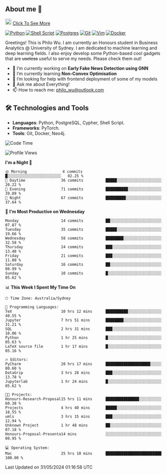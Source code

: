 ## About me 🤗

<a href="#"><img src="https://media.giphy.com/media/hvRJCLFzcasrR4ia7z/giphy.gif" width="20px" height="20px"></a> [Click To See More](https://philowu.notion.site/philowu/Philo-Hao-Wu-8bc7b2a81217493399d7db22df70fbfd)

[![Python](https://img.shields.io/badge/python-3670A0?style=for-the-badge&logo=python&logoColor=ffdd54)](#)
[![Shell Script](https://img.shields.io/badge/shell_script-%23121011.svg?style=for-the-badge&logo=gnu-bash&logoColor=white)](#)
[![Postgres](https://img.shields.io/badge/postgres-%23316192.svg?style=for-the-badge&logo=postgresql&logoColor=white)](#)
[![Git](https://img.shields.io/badge/git-%23F05033.svg?style=for-the-badge&logo=git&logoColor=white)](#)
[![Vim](https://img.shields.io/badge/VIM-%2311AB00.svg?style=for-the-badge&logo=vim&logoColor=white)](#)
[![Docker](https://img.shields.io/badge/docker-%230db7ed.svg?style=for-the-badge&logo=docker&logoColor=white)](#)

Greetings! This is Philo Wu. I am currently an Honours student in Business Analytics \@ University of Sydney. I am dedicated to machine learning and deep learning fields. I also enjoy develop some Python-based cool gadgets that are ~~useless~~ useful to serve my needs. Please check them out!

- 🔭 I’m currently working on **Early Fake News Detection using GNN**
- 🌱 I’m currently learning **Non-Convex Optimisation**
- 🤔 I’m looking for help with frontend deployment of some of my models
- 💬 Ask me about Everything!
- 📫 How to reach me: philo_wu@outlook.com

## 🛠 Technologies and Tools
- **Languages**: Python, PostgreSQL, Cypher, Shell Script.
- **Frameworks**: PyTorch.
- **Tools**: Git, Docker, Neo4j.

<!--START_SECTION:waka-->
![Code Time](http://img.shields.io/badge/Code%20Time-194%20hrs%2041%20mins-blue)

![Profile Views](http://img.shields.io/badge/Profile%20Views-0-blue)

**I'm a Night 🦉** 

```text
🌞 Morning                4 commits           █░░░░░░░░░░░░░░░░░░░░░░░░   02.25 % 
🌆 Daytime                36 commits          █████░░░░░░░░░░░░░░░░░░░░   20.22 % 
🌃 Evening                71 commits          ██████████░░░░░░░░░░░░░░░   39.89 % 
🌙 Night                  67 commits          █████████░░░░░░░░░░░░░░░░   37.64 % 
```
📅 **I'm Most Productive on Wednesday** 

```text
Monday                   14 commits          ██░░░░░░░░░░░░░░░░░░░░░░░   07.87 % 
Tuesday                  35 commits          █████░░░░░░░░░░░░░░░░░░░░   19.66 % 
Wednesday                58 commits          ████████░░░░░░░░░░░░░░░░░   32.58 % 
Thursday                 24 commits          ███░░░░░░░░░░░░░░░░░░░░░░   13.48 % 
Friday                   21 commits          ███░░░░░░░░░░░░░░░░░░░░░░   11.80 % 
Saturday                 16 commits          ██░░░░░░░░░░░░░░░░░░░░░░░   08.99 % 
Sunday                   10 commits          █░░░░░░░░░░░░░░░░░░░░░░░░   05.62 % 
```


📊 **This Week I Spent My Time On** 

```text
🕑︎ Time Zone: Australia/Sydney

💬 Programming Languages: 
TeX                      10 hrs 12 mins      ██████████░░░░░░░░░░░░░░░   40.55 % 
Jupyter                  7 hrs 51 mins       ████████░░░░░░░░░░░░░░░░░   31.21 % 
SQL                      2 hrs 31 mins       ███░░░░░░░░░░░░░░░░░░░░░░   10.06 % 
Python                   1 hr 25 mins        █░░░░░░░░░░░░░░░░░░░░░░░░   05.63 % 
LaTeX source file        1 hr 17 mins        █░░░░░░░░░░░░░░░░░░░░░░░░   05.16 % 

🔥 Editors: 
PyCharm                  20 hrs 17 mins      ████████████████████░░░░░   80.60 % 
DataGrip                 3 hrs 28 mins       ███░░░░░░░░░░░░░░░░░░░░░░   13.78 % 
Jupyterlab               1 hr 24 mins        █░░░░░░░░░░░░░░░░░░░░░░░░   05.62 % 

🐱‍💻 Projects: 
Honours-Research-Proposal15 hrs 11 mins      ███████████████░░░░░░░░░░   60.38 % 
Projects                 4 hrs 40 mins       █████░░░░░░░░░░░░░░░░░░░░   18.55 % 
umls                     3 hrs 15 mins       ███░░░░░░░░░░░░░░░░░░░░░░   12.94 % 
Unknown Project          1 hr 48 mins        ██░░░░░░░░░░░░░░░░░░░░░░░   07.18 % 
Honours-Proposal-Presenta14 mins             ░░░░░░░░░░░░░░░░░░░░░░░░░   00.95 % 

💻 Operating System: 
Mac                      25 hrs 10 mins      █████████████████████████   100.00 % 
```


 Last Updated on 31/05/2024 01:16:58 UTC
<!--END_SECTION:waka-->
